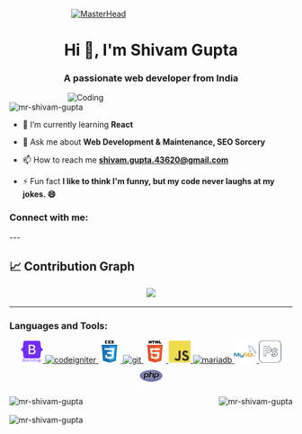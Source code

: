 &nbsp;&nbsp;&nbsp;&nbsp;&nbsp;&nbsp;&nbsp;&nbsp;&nbsp;&nbsp;&nbsp;&nbsp;&nbsp;&nbsp;&nbsp;&nbsp;&nbsp;&nbsp;&nbsp;&nbsp;&nbsp;&nbsp;&nbsp;&nbsp;&nbsp;&nbsp;&nbsp;&nbsp;[![MasterHead](https://www.keycdn.com/img/support/full-stack-development.png)](https://github.com/Mr-Shivam-Gupta/)
<h1 align="center">Hi 👋, I'm Shivam Gupta</h1>
<h3 align="center">A passionate web developer from India</h3>
<img align="right" alt="Coding" width="400" src="https://miro.medium.com/v2/resize:fit:1358/1*gReLR6hZjwyBxHmfLN1AVw.gif">

<p align="left"> <img src="https://komarev.com/ghpvc/?username=mr-shivam-gupta&label=Profile%20views&color=0e75b6&style=flat" alt="mr-shivam-gupta" /> </p>

- 🌱 I’m currently learning **React**

- 💬 Ask me about **Web Development & Maintenance, SEO Sorcery**

- 📫 How to reach me **shivam.gupta.43620@gmail.com**

- ⚡ Fun fact **I like to think I'm funny, but my code never laughs at my jokes. 😄**

<h3 align="left">Connect with me:</h3>
<p align="left">
</p>
---

## 📈 Contribution Graph  

<div align="center">
  <img src="https://github-readme-activity-graph.vercel.app/graph?username=mr-shivam-gupta&theme=react-dark&hide_border=true&bg_color=0D1117&color=00F0A8&line=00F0A8&point=FFFFFF" />
</div>  

---
<h3 align="left">Languages and Tools:</h3>

<p align="center"> <a href="https://getbootstrap.com" target="_blank" rel="noreferrer"> <img src="https://raw.githubusercontent.com/devicons/devicon/master/icons/bootstrap/bootstrap-plain-wordmark.svg" alt="bootstrap" width="40" height="40"/> </a> <a href="https://codeigniter.com" target="_blank" rel="noreferrer"> <img src="https://cdn.worldvectorlogo.com/logos/codeigniter.svg" alt="codeigniter" width="40" height="40"/> </a> <a href="https://www.w3schools.com/css/" target="_blank" rel="noreferrer"> <img src="https://raw.githubusercontent.com/devicons/devicon/master/icons/css3/css3-original-wordmark.svg" alt="css3" width="40" height="40"/> </a> <a href="https://git-scm.com/" target="_blank" rel="noreferrer"> <img src="https://www.vectorlogo.zone/logos/git-scm/git-scm-icon.svg" alt="git" width="40" height="40"/> </a> <a href="https://www.w3.org/html/" target="_blank" rel="noreferrer"> <img src="https://raw.githubusercontent.com/devicons/devicon/master/icons/html5/html5-original-wordmark.svg" alt="html5" width="40" height="40"/> </a> <a href="https://developer.mozilla.org/en-US/docs/Web/JavaScript" target="_blank" rel="noreferrer"> <img src="https://raw.githubusercontent.com/devicons/devicon/master/icons/javascript/javascript-original.svg" alt="javascript" width="40" height="40"/> </a> <a href="https://mariadb.org/" target="_blank" rel="noreferrer"> <img src="https://www.vectorlogo.zone/logos/mariadb/mariadb-icon.svg" alt="mariadb" width="40" height="40"/> </a> <a href="https://www.mysql.com/" target="_blank" rel="noreferrer"> <img src="https://raw.githubusercontent.com/devicons/devicon/master/icons/mysql/mysql-original-wordmark.svg" alt="mysql" width="40" height="40"/> </a> <a href="https://www.photoshop.com/en" target="_blank" rel="noreferrer"> <img src="https://raw.githubusercontent.com/devicons/devicon/master/icons/photoshop/photoshop-line.svg" alt="photoshop" width="40" height="40"/> </a> <a href="https://www.php.net" target="_blank" rel="noreferrer"> <img src="https://raw.githubusercontent.com/devicons/devicon/master/icons/php/php-original.svg" alt="php" width="40" height="40"/> </a> </p>

<p><img align="left" src="https://github-readme-stats.vercel.app/api/top-langs?username=mr-shivam-gupta&show_icons=true&locale=en&layout=compact" alt="mr-shivam-gupta" /></p>

<p>&nbsp;<img align="right" src="https://github-readme-stats.vercel.app/api?username=mr-shivam-gupta&show_icons=true&locale=en" alt="mr-shivam-gupta" /></p>

<p><img align="center" src="https://github-readme-streak-stats.herokuapp.com/?user=mr-shivam-gupta&" alt="mr-shivam-gupta" /></p>





